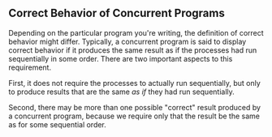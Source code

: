 ## Correct Behavior of Concurrent Programs

Depending on the particular program you're writing, the definition of correct
behavior might differ. Typically, a concurrent program is said to display
correct behavior if it produces the same result as if the processes had run
sequentially in some order. There are two important aspects to this
requirement.

First, it does not require the processes to actually run sequentially, but
only to produce results that are the same _as if_ they had run sequentially.

Second, there may be more than one possible "correct" result produced by a
concurrent program, because we require only that the result be the same as for
some sequential order.

